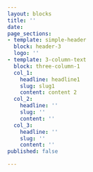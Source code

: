 ```yaml
---
layout: blocks
title: ''
date: 
page_sections:
- template: simple-header
  block: header-3
  logo: ''
- template: 3-column-text
  block: three-column-1
  col_1:
    headline: headline1
    slug: slug1
    content: content 2
  col_2:
    headline: ''
    slug: ''
    content: ''
  col_3:
    headline: ''
    slug: ''
    content: ''
published: false

---
```

